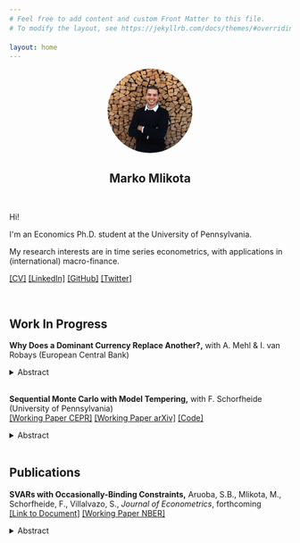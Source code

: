 ```yaml
---
# Feel free to add content and custom Front Matter to this file.
# To modify the layout, see https://jekyllrb.com/docs/themes/#overriding-theme-defaults

layout: home
---
```


<!---
![alt text for screen readers](picture.jpeg "Text to show on mouseover")

bundle exec jekyll serve


<p align="center">
  <img src="FilesToAdd/picture.jpeg" alt="MarineGEO circle logo" style="width:30%; border: 1px solid black; margin:0 0 0 0"/>
</p>

<img src="FilesToAdd/picture.jpeg" alt="MarineGEO circle logo" style="float: right; width:38.1966%; border: 1px solid black; margin:0 0 0 0"/>

[[mlikota@sas.upenn.edu]](mailto:mlikota@sas.upenn.edu)

<p align="center"> blabla </p>
-->

<p align="center">
  <a href="url"><img src="FilesToAdd/picture2_adj.jpeg" height="auto" width="30%" style="border-radius:50%"></a>
</p>
<h2 align="center"> Marko Mlikota</h2>


<br>

Hi!

I'm an Economics Ph.D. student
at the University of Pennsylvania.

My research interests are in time series econometrics,
with applications in (international) macro-finance.

[[CV]](FilesToAdd/CV_MM_EN_v8.pdf) [[LinkedIn]][LinkedinProfileLink] [[GitHub]][GitHubProfileLink] [[Twitter]][TwitterProfileLink]

<br>



## Work In Progress


**Why Does a Dominant Currency Replace Another?,** with A. Mehl & I. van Robays (European Central Bank)
<details>
  <summary> Abstract </summary>

  This paper assesses why a dominant currency in international trade invoicing can be replaced with another by contrasting two hypotheses — a “trade shock” and an “exchange rate volatility shock” — stressed in recent theoretical models (Gopinath and Stein (2021) and Mukhin (2022)). We study the unique case of 13 European economies that saw marked increases in use of the euro at the expense of the US dollar for international trade invoicing. Our empirical analysis uses theory-consistent identification assumptions to identify the shocks in a panel vector autoregression, allowing for cross-country effects emphasized in theory. This setup allows us to exploit the cross-sectional dispersion in timing, speed and extent of the increase in euro-invoicing over time. Our estimates point to a preponderant role of inertia and to a stronger role of the “exchange rate volatility” shock relative to the “trade shock” in invoicing decision dynamics. Greater stability of both domestic and trading partners’ currencies vis-à-vis the euro explains about 3-13% of the increase in EUR invoicing across countries. This is consistent with predictions of models emphasizing the importance of changes to exchange rate pegs as necessary condition to break input-output linkages and complementarities in price setting that induce exporters to coordinate on the same incumbent invoicing currency.

</details>

<br>


**Sequential Monte Carlo with Model Tempering,** with F. Schorfheide (University of Pennsylvania) \
[[Working Paper CEPR]][SMC-MT-CEPR] [[Working Paper arXiv]][SMC-MT-arXiv] [[Code]][SMC-MT-GitHubCodes]
<details>
  <summary>Abstract</summary>

  Modern macroeconometrics often relies on time series models for which it is time- consuming to evaluate the likelihood function. We demonstrate how Bayesian computations for such models can be drastically accelerated by reweighting and mutating posterior draws from an approximating model that allows for fast likelihood evaluations, into posterior draws from the model of interest, using a sequential Monte Carlo (SMC) algorithm. We apply the technique to the estimation of a vector autoregression with stochastic volatility and a nonlinear dynamic stochastic general equilibrium model. The runtime reductions we obtain range from 27% to 88%.
</details>

<br>


## Publications


**SVARs with Occasionally-Binding Constraints,** Aruoba, S.B., Mlikota, M., Schorfheide, F., Villalvazo, S., _Journal of Econometrics_, forthcoming \
[[Link to Document]][ZLB-VAR] [[Working Paper NBER]][ZLB-VAR-NBER]
<details>
  <summary>Abstract</summary>

  We develop a structural VAR in which an occasionally-binding constraint generates censoring of one of the dependent variables. Once the censoring mechanism is triggered, we allow some of the coefficients for the remaining variables to change. We show that a necessary condition for a unique reduced form is that regression functions for the non-censored variables are continuous at the censoring point and that parameters satisfy some mild restrictions. In our application the censored variable is a nominal interest rate constrained by an effective lower bound (ELB). According to our estimates based on U.S. data, once the ELB becomes binding, the coefficients in the inflation equation change significantly, which translates into a change of the inflation responses to (unconventional) monetary policy and demand shocks. Our results suggest that the presence of the ELB is indeed empirically relevant for the propagation of shocks. We also obtain a shadow interest rate that shows a significant accommodation in the early phase of the Great Recession, followed by a mild and steady accommodation until liftoff in 2016.

</details>


[SMC-MT-arXiv]: https://arxiv.org/abs/2202.07070
[SMC-MT-CEPR]: https://cepr.org/active/publications/discussion_papers/dp.php?dpno=17035
[SMC-MT-GitHubCodes]: https://github.com/markomlikota/SMC-MT
[ZLB-VAR]: https://www.sciencedirect.com/science/article/abs/pii/S0304407621002487?dgcid=author
[ZLB-VAR-NBER]: https://www.nber.org/papers/w28571
[LinkedinProfileLink]: https://www.linkedin.com/in/marko-mlikota-aa13b712a/
[GitHubProfileLink]: https://github.com/markomlikota
[TwitterProfileLink]: https://twitter.com/marko25mlikota
